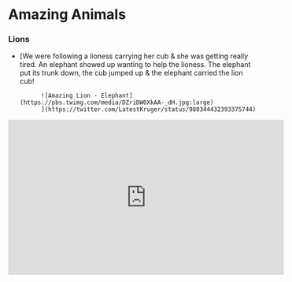 
# Amazing Animals


### Lions

- [We were following a lioness carrying her cub & she was getting really tired. An elephant showed up wanting to help the lioness. The elephant put its trunk down, the cub jumped up & the elephant carried the lion cub!

            ![Amazing Lion - Elephant](https://pbs.twimg.com/media/DZriDW0XkAA-_dH.jpg:large)
            ](https://twitter.com/LatestKruger/status/980344432393375744)
                        
<iframe width="560" height="315" src="https://www.youtube.com/embed/43EtaYBoXMs" frameborder="0" allow="autoplay; encrypted-media" allowfullscreen></iframe>
